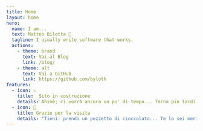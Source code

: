 ```yaml
---
title: Home
layout: home
hero:
  name: I am...
  text: Matteo Bilotta 👋
  tagline: I usually write software that works.
  actions:
    - theme: brand
      text: Vai al Blog
      link: /blog/
    - theme: alt
      text: Vai a GitHub
      link: https://github.com/byloth
features:
  - icon: ⚠
    title:  Sito in costruzione
    details: Ahimè; ci vorrà ancora un po' di tempo... Torna più tardi.
  - icon: 🍫
    title: Grazie per la visita
    details: "Tieni: prendi un pezzetto di cioccolato... Te lo sei meritato!"
---
```

